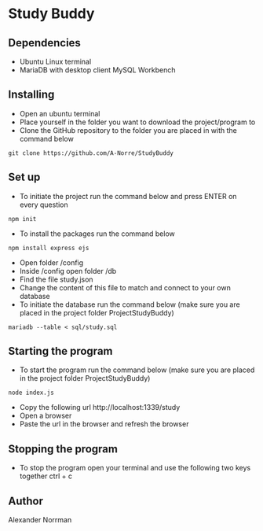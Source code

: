 # Study Buddy

## Dependencies

* Ubuntu Linux terminal
* MariaDB with desktop client MySQL Workbench

## Installing

* Open an ubuntu terminal
* Place yourself in the folder you want to download the project/program to
* Clone the GitHub repository to the folder you are placed in with the command below
```
git clone https://github.com/A-Norre/StudyBuddy
```

## Set up
* To initiate the project run the command below and press ENTER on every question
```
npm init
```

* To install the packages run the command below
```
npm install express ejs
```

* Open folder /config
* Inside /config open folder /db 
* Find the file study.json
* Change the content of this file to match and connect to your own database
* To initiate the database run the command below (make sure you are placed in the project folder ProjectStudyBuddy)
```
mariadb --table < sql/study.sql
```

## Starting the program
* To start the program run the command below (make sure you are placed in the project folder ProjectStudyBuddy)
```
node index.js
```
* Copy the following url
http://localhost:1339/study
* Open a browser
* Paste the url in the browser and refresh the browser

## Stopping the program
* To stop the program open your terminal and use the following two keys together
ctrl + c

## Author
Alexander Norrman
